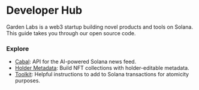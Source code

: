 # Developer Hub

Garden Labs is a web3 startup building novel products and tools on Solana. This guide takes you through our open source code.

### Explore

- <a href="/pages/cabal/introduction">Cabal</a>: API for the AI-powered Solana news feed.
- <a href="/pages/holder-metadata/introduction">Holder Metadata</a>: Build NFT collections with holder-editable metadata.
- <a href="/pages/toolkit/introduction">Toolkit</a>: Helpful instructions to add to Solana transactions for atomicity purposes.
